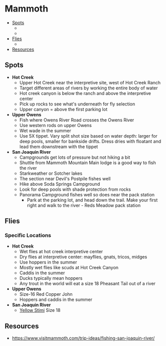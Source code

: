 # Mammoth

- [Spots](#spots)
  - []()
  - []()
- [Flies](#flies)
  - []()
- [Resources](#resources)

## Spots

- **Hot Creek**
  - Upper Hot Creek near the interpretive site, west of Hot Creek Ranch
  - Target different areas of rivers by working the entire body of water
  - Hot creek canyon is below the ranch and above the interpretive center
  - Pick up rocks to see what's underneath for fly selection
  - Upper canyon = above the first parking lot
- **Upper Owens**
  - Fish where Owens River Road crosses the Owens River
  - Use western rods on upper Owens
  - Wet wade in the summer
  - Use 5X tippet. Vary split shot size based on water depth: larger for deep pools, smaller for bankside drifts. Dress dries with floatant and lead them downstream with the tippet
- **San Joaquin River**
  - Campgrounds get lots of pressure but not hiking a bit
  - Shuttle from Mammoth Mountain Main lodge is a good way to fish the river
  - Starkweather or Sotcher lakes
  - The section near Devil's Postpile fishes well
  - Hike above Soda Springs Campground
  - Look for deep pools with shade protection from rocks
  - Panorama Campground fishes well so does near the pack station
    - Park at the parking lot, and head down the trail. Make your first right and walk to the river - Reds Meadow pack station

## Flies

### Specific Locations

- **Hot Creek**
  - Wet flies at hot creek interpretive center
  - Dry flies at interpretive center: mayflies, gnats, tricos, midges
  - Use hoppers in the summer
  - Mostly wet flies like scuds at Hot Creek Canyon
  - Caddis in the summer
  - Ducks typically mean hoppers
  - Any trout in the world will eat a size 18 Pheasant Tail out of a river
- **Upper Owens**
  - Size-16 Red Copper John
  - Hoppers and caddis in the summer  
- **San Joaquin River**
  - [Yellow Stimi](/img/yellow-stimi.jpg) Size 18

## Resources

- <https://www.visitmammoth.com/trip-ideas/fishing-san-joaquin-river/>
